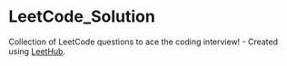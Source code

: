 # LeetCode_Solution
Collection of LeetCode questions to ace the coding interview! - Created using [LeetHub](https://github.com/QasimWani/LeetHub).
